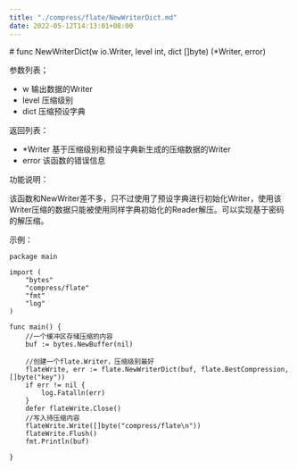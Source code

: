 ```yaml
---
title: "./compress/flate/NewWriterDict.md"
date: 2022-05-12T14:13:01+08:00
---
```

﻿# func NewWriterDict(w io.Writer, level int, dict []byte) (*Writer, error)

参数列表；

* w 输出数据的Writer
* level 压缩级别
* dict 压缩预设字典

返回列表：

* *Writer 基于压缩级别和预设字典新生成的压缩数据的Writer
* error 该函数的错误信息

功能说明：

该函数和NewWriter差不多，只不过使用了预设字典进行初始化Writer，使用该Writer压缩的数据只能被使用同样字典初始化的Reader解压。可以实现基于密码的解压缩。

示例：

	package main
	
	import (
		"bytes"
		"compress/flate"
		"fmt"
		"log"
	)
	
	func main() {
		//一个缓冲区存储压缩的内容
		buf := bytes.NewBuffer(nil)
	
		//创建一个flate.Writer，压缩级别最好
		flateWrite, err := flate.NewWriterDict(buf, flate.BestCompression,[]byte("key"))
		if err != nil {
			log.Fatalln(err)
		}
		defer flateWrite.Close()
		//写入待压缩内容
		flateWrite.Write([]byte("compress/flate\n"))
		flateWrite.Flush()
		fmt.Println(buf)
	
	}